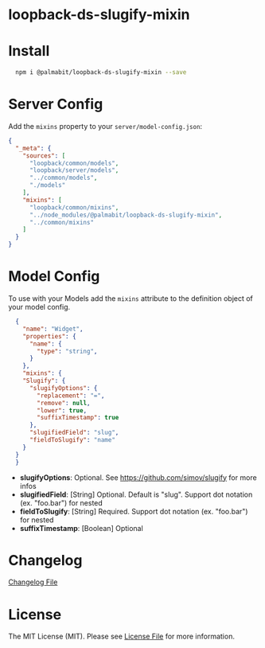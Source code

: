 loopback-ds-slugify-mixin
=============

# Install

```bash
  npm i @palmabit/loopback-ds-slugify-mixin --save
```

# Server Config

Add the `mixins` property to your `server/model-config.json`:

```json
{
  "_meta": {
    "sources": [
      "loopback/common/models",
      "loopback/server/models",
      "../common/models",
      "./models"
    ],
    "mixins": [
      "loopback/common/mixins",
      "../node_modules/@palmabit/loopback-ds-slugify-mixin",
      "../common/mixins"
    ]
  }
}
```

# Model Config

To use with your Models add the `mixins` attribute to the definition object of your model config.

```json
  {
    "name": "Widget",
    "properties": {
      "name": {
        "type": "string",
      }
    },
    "mixins": {
    "Slugify": {
      "slugifyOptions": { 
        "replacement": "=",
        "remove": null,
        "lower": true,
        "suffixTimestamp": true
      },
      "slugifiedField": "slug",
      "fieldToSlugify": "name"
    }
  }
  }
```

- **slugifyOptions**: Optional. See https://github.com/simov/slugify for more infos
- **slugifiedField**: [String] Optional. Default is "slug". Support dot notation (ex. "foo.bar") for nested
- **fieldToSlugify**: [String] Required. Support dot notation (ex. "foo.bar") for nested
- **suffixTimestamp**: [Boolean] Optional

# Changelog

[Changelog File](CHANGELOG.md)

# License
The MIT License (MIT). Please see [License File](LICENSE) for more information.
